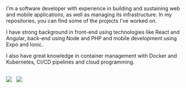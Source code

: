 I'm a software developer with experience in building and sustaining web and mobile applications, as well as managing its infrastructure. In my repositories, you can find some of the projects I've worked on.

I have strong background in front-end using technologies like React and Angular, back-end using Node and PHP and mobile development using Expo and Ionic.

I also have great knowledge in container management with Docker and Kubernetes, CI/CD pipelines and cloud programming.

<br/>
<a href="https://www.linkedin.com/in/mickael-knop" target="_blank"><img src="https://img.shields.io/badge/-LinkedIn-%230077B5?style=for-the-badge&logo=linkedin&logoColor=white" target="_blank"></a>
<span>&nbsp;</span>
<a href="mailto:knopmickael@gmail.com" target="_blank"><img src="https://img.shields.io/badge/Gmail-D14836?style=for-the-badge&logo=gmail&logoColor=white" target="_blank"></a>